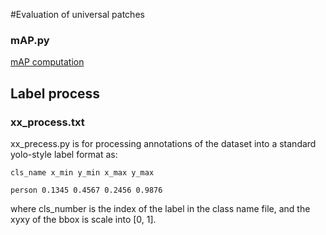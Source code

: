 #Evaluation of universal patches

### mAP.py
[mAP computation](https://github.com/Cartucho/mAP)


## Label process
### xx_process.txt

xx_precess.py is for processing annotations of the dataset into a standard yolo-style label format as:

```
cls_name x_min y_min x_max y_max

person 0.1345 0.4567 0.2456 0.9876
```

where cls_number is the index of the label in the class name file, and the xyxy of the bbox is scale into [0, 1].